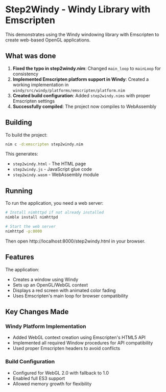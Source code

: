 # Step2Windy - Windy Library with Emscripten

This demonstrates using the Windy windowing library with Emscripten to create web-based OpenGL applications.

## What was done

1. **Fixed the typo in step2windy.nim**: Changed `main_loop` to `mainLoop` for consistency
2. **Implemented Emscripten platform support in Windy**: Created a working implementation in `windy/src/windy/platforms/emscripten/platform.nim`
3. **Created build configuration**: Added `step2windy.nims` with proper Emscripten settings
4. **Successfully compiled**: The project now compiles to WebAssembly

## Building

To build the project:

```bash
nim c -d:emscripten step2windy.nim
```

This generates:
- `step2windy.html` - The HTML page
- `step2windy.js` - JavaScript glue code
- `step2windy.wasm` - WebAssembly module

## Running

To run the application, you need a web server:

```bash
# Install nimhttpd if not already installed
nimble install nimhttpd

# Start the web server
nimhttpd -p:8000
```

Then open http://localhost:8000/step2windy.html in your browser.

## Features

The application:
- Creates a window using Windy
- Sets up an OpenGL/WebGL context
- Displays a red screen with animated color fading
- Uses Emscripten's main loop for browser compatibility

## Key Changes Made

### Windy Platform Implementation
- Added WebGL context creation using Emscripten's HTML5 API
- Implemented all required Window procedures for API compatibility
- Used proper Emscripten headers to avoid conflicts

### Build Configuration
- Configured for WebGL 2.0 with fallback to 1.0
- Enabled full ES3 support
- Allowed memory growth for flexibility
